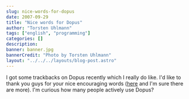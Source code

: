 ```yaml
---
slug: nice-words-for-dopus
date: 2007-09-29
title: "Nice words for Dopus"
author: "Torsten Uhlmann"
tags: ["english", "programming"]
categories: []
description:
banner: banner.jpg
bannerCredit: "Photo by Torsten Uhlmann"
layout: "../../../layouts/blog-post.astro"
---
```


I got some trackbacks on Dopus recently which I really do like. I'd like to thank you guys for your nice encouraging words ([here](http://www.simplifiedcomplexity.com/blog/mgalvin/a-complete-self-contained-cross-platform-docbook-toolchain) and I'm sure there are more). I'm curious how many people actively use Dopus?
